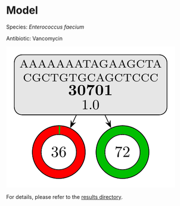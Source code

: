 
# Model

Species: *Enterococcus faecium*

Antibiotic: Vancomycin

<a href="./model.pdf"><img src="./model.png" /></a>

For details, please refer to the [results directory](../../../../../results/cart_b/enterococcus%20faecium/vancomycin/repeat_10/).

